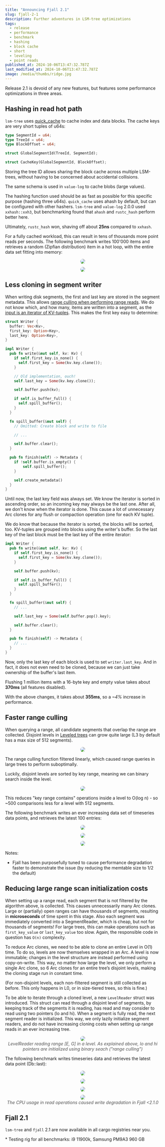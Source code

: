 ```yaml
---
title: "Announcing Fjall 2.1"
slug: fjall-2-1
description: Further adventures in LSM-tree optimizations
tags:
  - release
  - performance
  - benchmark
  - hashing
  - block cache
  - short
  - leveling
  - point reads
published_at: 2024-10-06T13:47:32.787Z
last_modified_at: 2024-10-06T13:47:32.787Z
image: /media/thumbs/ridge.jpg
---
```


Release 2.1 is devoid of any new features, but features some performance optimizations in three areas.

## Hashing in read hot path

`lsm-tree` uses [quick_cache](https://github.com/arthurprs/quick-cache) to cache index and data blocks.
The cache keys are very short tuples of u64s:

```rust
type SegmentId = u64;
type TreeId = u64;
type BlockOffset = u64;

struct GlobalSegmentId(TreeId, SegmentId);

struct CacheKey(GlobalSegmentId, BlockOffset);
```

Storing the tree ID allows sharing the block cache across multiple LSM-trees, without having to be concerned about accidental collisions.

The same schema is used in `value-log` to cache blobs (large values).

The hashing function used should be as fast as possible for this specific purpose (hashing three u64s).
`quick_cache` uses ahash by default, but can be configured with other hashers.
`lsm-tree` and `value-log` 2.0.0 used `xxhash::xxh3`, but benchmarking found that `ahash` and `rustc_hash` perform better here.

Ultimately, `rustc_hash` won, shaving off about **25ns** compared to `xxhash`.

For a fully cached workload, this can result in tens of thousands more point reads per seconds.
The following benchmark writes 100'000 items and retrieves a random (Zipfian distribution) item in a hot loop, with the entire data set fitting into memory:

<div style="margin-top: 10px; width: 100%; display: flex; justify-content: center">
  <img style="border-radius: 16px; max-height: 500px" src="/media/posts/fjall-21/full_cached_read.png" />
</div>

<div style="margin-top: 10px; width: 100%; display: flex; justify-content: center">
  <img style="border-radius: 16px; max-height: 500px" src="/media/posts/fjall-21/full_cached_latency.png" />
</div>

## Less cloning in segment writer

When writing disk segments, the first and last key are stored in the segment metadata.
This allows [range culling when performing range reads](/post/lsm-leveling#range-reads).
We do not know which, and how many, items are written into a segment, as the [input is an iterator of KV-tuples](/post/block-format#turning-iterators-into-blocks).
This makes the first key easy to determine:

```rs
struct Writer {
  buffer: Vec<Kv>,
  first_key: Option<Key>,
  last_key: Option<Key>,
}

impl Writer {
  pub fn write(&mut self, kv: Kv) {
    if self.first_key.is_none() {
      self.first_key = Some(kv.key.clone());
    }

    // Old implementation, ouch!
    self.last_key = Some(kv.key.clone());

    self.buffer.push(kv);

    if self.is_buffer_full() {
      self.spill_buffer();
    }
  }

  fn spill_buffer(&mut self) {
    // Omitted: Create block and write to file

    // ...

    self.buffer.clear();
  }

  pub fn finish(self) -> Metadata {
    if !self.buffer.is_empty() {
        self.spill_buffer();
    }

    self.create_metadata()
  }
}
```

Until now, the last key field was always set.
We know the iterator is sorted in ascending order, so an incoming key may always be the last one.
After all, we don't know when the iterator is done.
This cause a lot of unnecessary Arc clones for any flush or compaction operation (one for each KV tuple).

We do know that because the iterator is sorted, the blocks will be sorted, too.
KV-tuples are grouped into blocks using the writer's buffer.
So the last key of the last block must be the last key of the entire iterator:

```rs
impl Writer {
  pub fn write(&mut self, kv: Kv) {
    if self.first_key.is_none() {
      self.first_key = Some(kv.key.clone());
    }

    self.buffer.push(kv);

    if self.is_buffer_full() {
      self.spill_buffer();
    }
  }

  fn spill_buffer(&mut self) {
    // ...

    self.last_key = Some(self.buffer.pop().key);

    self.buffer.clear();
  }

  pub fn finish(self) -> Metadata {
    // ...
  }
}
```

Now, only the last key of each block is used to set `writer.last_key`.
And in fact, it does not even need to be cloned, because we can just take ownership of the buffer's last item.

Flushing 1 million items with a 16-byte key and empty value takes about **370ms** (all features disabled).

With the above changes, it takes about **355ms**, so a _~4%_ increase in performance.

## Faster range culling

When querying a range, all candidate segments that overlap the range are collected.
Disjoint levels in [Leveled trees](/post/lsm-leveling#level-fanout) can grow quite large (L3 by default has a max size of 512 segments).

<div style="margin-top: 10px; width: 100%; display: flex; justify-content: center">
  <img style="border-radius: 16px; max-height: 500px" src="/media/posts/lsm-leveling/leveled_range_read.svg" />
</div>

The range culling function filtered linearly, which caused range queries in large trees to perform suboptimally.

Luckily, disjoint levels are sorted by key range, meaning we can binary search inside the level.

<div style="margin-top: 10px; width: 100%; display: flex; justify-content: center">
  <img style="border-radius: 16px; max-height: 350px" src="/media/posts/fjall-21/range_culling_compare.svg" />
</div>

This reduces "key range contains" operations inside a level to O(log n) - so ~500 comparisons less for a level with 512 segments.

The following benchmark writes an ever increasing data set of timeseries data points, and retrieves the latest 100 entries:

<div style="margin-top: 10px; width: 100%; display: flex; justify-content: center">
  <img style="border-radius: 16px; max-height: 500px" src="/media/posts/fjall-21/disjoint_range_culling_write_ops.png" />
</div>

<div style="margin-top: 10px; width: 100%; display: flex; justify-content: center">
  <img style="border-radius: 16px; max-height: 500px" src="/media/posts/fjall-21/disjoint_range_culling_read_latency.png" />
</div>

<div style="margin-top: 10px; width: 100%; display: flex; justify-content: center">
  <img style="border-radius: 16px; max-height: 500px" src="/media/posts/fjall-21/disjoint_range_culling_read_rate.png" />
</div>

Notes:

- Fjall has been purposefully tuned to cause performance degradation faster to demonstrate the issue (by reducing the memtable size to 1/2 the default)

## Reducing large range scan initialization costs

When setting up a range read, each segment that is not filtered by the algorithm above, is collected.
This causes unnecessarily many Arc clones. Large or (partially) open ranges can have thousands of segments, resulting in **microseconds** of time spent in this stage.
Also each segment was immediately converted into a SegmentReader, which is cheap, but not for thousands of segments!
For large trees, this can make operations such as `first_key_value` or `last_key_value` too slow.
Again, the responsible code in question has `O(n)` complexity.

To reduce Arc clones, we need to be able to clone an entire Level in O(1) time.
To do so, levels are now themselves wrapped in an Arc.
A level is now immutable; changes in the level structure are instead performed using copy-on-write.
This way, no matter how large the level, we only perform a single Arc clone, so 6 Arc clones for an entire tree’s disjoint levels, making the cloning stage run in constant time.

(For non-disjoint levels, each non-filtered segment is still collected as before. This only happens in L0, or in size-tiered trees, so this is fine.)

To be able to iterate through a cloned level, a new `LevelReader` struct was introduced.
This struct can read through a disjoint level of segments, by keeping track of the segments it is reading, has read and may consider to read using two pointers (lo and hi).
When a segment is fully read, the next segment reader is initialized.
This way, we only lazily initialize segment readers, and do not have increasing cloning costs when setting up range reads in an ever increasing tree.

<div style="margin-top: 10px; width: 100%; display: flex; justify-content: center">
  <img style="border-radius: 16px; max-height: 400px" src="/media/posts/fjall-21/level_reader.svg" />
</div>
<div class="text-sm mt-1" style="text-align: center; opacity: 0.75">
  <i>LevelReader reading range [E, G] in a level. As explained above, lo and hi pointers are initialized using binary seach ("range culling")</i>
</div>

The following benchmark writes timeseries data and retrieves the latest data point (Db::last):

<div style="margin-top: 10px; width: 100%; display: flex; justify-content: center">
  <img style="border-radius: 16px; max-height: 500px" src="/media/posts/fjall-21/ts_last_read_rate.png" />
</div>

<div style="margin-top: 10px; width: 100%; display: flex; justify-content: center">
  <img style="border-radius: 16px; max-height: 500px" src="/media/posts/fjall-21/ts_last_read_latency.png" />
</div>

<div style="margin-top: 10px; width: 100%; display: flex; justify-content: center">
  <img style="border-radius: 16px; max-height: 500px" src="/media/posts/fjall-21/ts_last_write_ops.png" />
</div>

<div style="margin-top: 10px; width: 100%; display: flex; justify-content: center">
  <img style="border-radius: 16px; max-height: 500px" src="/media/posts/fjall-21/ts_last_write_rate.png" />
</div>
<div class="text-sm mt-1" style="text-align: center; opacity: 0.75">
  <i>The CPU usage in read operations caused write degradation in Fjall &lt;2.1.0</i>
</div>

## Fjall 2.1

`lsm-tree` and `fjall` 2.1 are now available in all cargo registries near you.

\* Testing rig for all benchmarks: i9 11900k, Samsung PM9A3 960 GB
